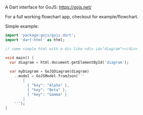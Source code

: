 A Dart interface for GoJS: https://gojs.net/

For a full working flowchart app, checkout for example/flowchart.

Simple example: 

```Dart
import 'package:gojs/gojs.dart';
import 'dart:html' as html;

// some simple html with a div like <div id="diagram"></div>

void main() {
  var diagram = html.document.getElementById('diagram');
  
  var myDiagram = GoJSDiagram(diagram)
    ..model = GoJSModel.fromJson('''
        [
          { "key": "Alpha" },
          { "key": "Beta" },
          { "key": "Gamma" }
        ]
    ''');
}
```